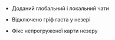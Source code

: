 - Доданий глобальний і локальний чати

- Відключено гріф гаста у незері

- Фікс непрогруженої карти незеру
